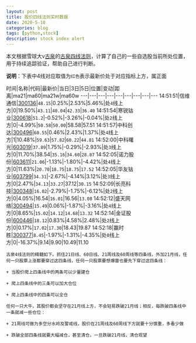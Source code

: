 ```yaml
---
layout: post
title: 股价四线法则实时数据
date: 2020-5-10
categories: blog
tags: [python,stock]
description: stock index alert
---
```



本文根据雪球大v[古泉](https://xueqiu.com/u/7148646888)的[古泉四线法则](https://xueqiu.com/7148646888/130498192)，计算了自己的一些自选股当前所处位置，用于持续追踪验证，帮助自己进行判断。

**说明**：下表中4线对应取值为`红色`表示最新价处于对应指标上方，属正面

时间|名称|代码|最新价|当日|3日|5日|位置|变动|距离|ma21|ma60|ma21w|ma60w
---|---|---|---|---|---|---|---|---
14:51:51|信维通信|[300136](https://xueqiu.com/S/SZ300136)|`48.15`|0.25%|2.53%|5.46%|处`4`线上方|0|19.50%|`43.11`|`40.04`|`42.33`|`36.40`
14:51:54|寒锐钴业|[300618](https://xueqiu.com/S/SZ300618)|`51.2`|-0.52%|-3.26%|-0.04%|处`2`线上方|0|-4.99%|`50.58`|`50.00`|58.58|57.51
14:51:57|中科创达|[300496](https://xueqiu.com/S/SZ300496)|`60.55`|0.46%|2.43%|1.37%|处`4`线上方|1|10.48%|`59.63`|`57.82`|`60.22`|`44.81`
14:52:00|中科曙光|[603019](https://xueqiu.com/S/SH603019)|`37.89`|1.75%|-0.29%|-2.93%|处`3`线上方|0|11.70%|38.54|`35.16`|`34.60`|`28.87`
14:52:05|诺力股份|[603611](https://xueqiu.com/S/SH603611)|`21.06`|-1.13%|-1.80%|-4.42%|处`4`线上方|0|11.63%|`20.70`|`18.75`|`18.75`|`17.52`
14:52:05|华友钴业|[603799](https://xueqiu.com/S/SH603799)|`34.31`|-2.67%|-4.14%|3.12%|处`3`线上方|0|2.47%|`34.13`|`33.27`|37.12|`30.15`
14:52:09|长亮科技|[300348](https://xueqiu.com/S/SZ300348)|`16.02`|-2.79%|-1.75%|-6.12%|处`2`线上方|0|4.05%|16.54|`16.01`|16.56|`13.08`
14:52:12|盛天网络|[300494](https://xueqiu.com/S/SZ300494)|`15.49`|0.06%|-1.87%|-3.16%|处`4`线上方|0|8.65%|`15.02`|`14.12`|`14.68`|`13.32`
14:52:14|金证股份|[600446](https://xueqiu.com/S/SH600446)|`18.12`|0.83%|4.58%|2.48%|处`2`线上方|0|0.17%|`17.02`|`17.30`|18.43|19.87
14:52:18|赢时胜|[300377](https://xueqiu.com/S/SZ300377)|`8.45`|-1.97%|-1.31%|-4.35%|处`0`线上方|0|-16.37%|9.14|9.90|10.49|11.10

```
古泉4线法则的精髓如下。抓住21日线、60日线、21周线及60周线等四条线，外加21月线，任何一只股票上涨都要穿过这四条线，任何一只股票要想爆雷也要先下穿过这四条线：

+ 当股价爬上四条线中的两条可以少量建仓

+ 爬上四条线中的三条可以加大仓位

+ 爬上四条线中的四条可以全仓

任何一只大牛，其股价都会坚守在21月线上方，不会轻易跌破21月线；相反，每跌破四条线中一条就减一些仓位：

+ 21周线可做为多空分水岭及警戒线，股价在21周线及60周线下方就要十分慎重，多看少做

+ 跌破全部四条线就要大幅减仓，甚至清仓，一旦跌破21月线，清仓观望
```